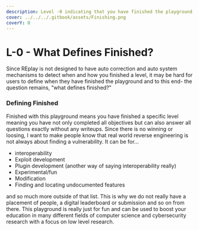 ```yaml
---
description: Level -0 indicating that you have finished the playground
cover: ../../../.gitbook/assets/Finishing.png
coverY: 0
---
```


# L-0 - What Defines Finished?

Since REplay is not designed to have auto correction and auto system mechanisms to detect when and how you finished a level, it may be hard for users to define when they have finished the playground and to this end- the question remains, "what defines finished?"

### Defining Finished

Finished with this playground means you have finished a specific level meaning you have not only completed all objectives but can also answer all questions exactly without any writeups. Since there is no winning or loosing, I want to make people know that real world reverse engineering is not always about finding a vulnerability. It can be for...

* interoperability
* Exploit development
* Plugin development (another way of saying interoperability really)
* Experimental/fun
* Modification
* Finding and locating undocumented features

and so much more outside of that list. This is why we do not really have a placement of people, a digital leaderboard or submission and so on from there. This playground is really just for fun and can be used to boost your education in many different fields of computer science and cybersecurity research with a focus on low level research.
